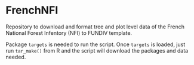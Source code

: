 # FrenchNFI

Repository to download and format tree and plot level data of the French National Forest Infentory (NFI) to FUNDIV template. 

Package ```targets``` is needed to run the script. Once ```targets``` is loaded, just run ```tar_make()``` from R and the script will download the packages and data needed. 
